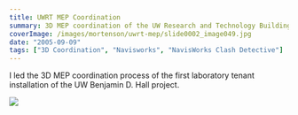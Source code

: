 ```yaml
---
title: UWRT MEP Coordination
summary: 3D MEP coordination of the UW Research and Technology Building
coverImage: /images/mortenson/uwrt-mep/slide0002_image049.jpg
date: "2005-09-09"
tags: ["3D Coordination", "Navisworks", "NavisWorks Clash Detective"]
---
```


I led the 3D MEP coordination process of the first laboratory tenant installation of the UW Benjamin D. Hall project.

![](/images/mortenson/uwrt-mep/slide0002_image051.jpg)
